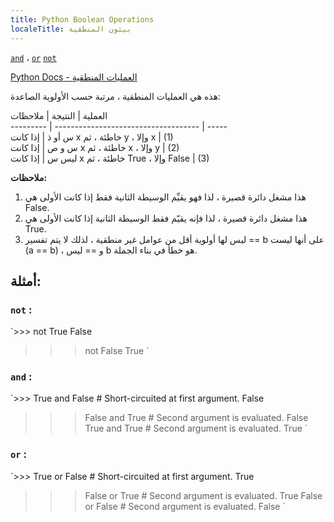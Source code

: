 ```yaml
---
title: Python Boolean Operations
localeTitle: بيثون المنطقية
---
```

[`and`](https://docs.python.org/3/reference/expressions.html#and) ، [`or`](https://docs.python.org/3/reference/expressions.html#or) [`not`](https://docs.python.org/3/reference/expressions.html#not)

[Python Docs - العمليات المنطقية](https://docs.python.org/3/library/stdtypes.html#boolean-operations-and-or-not)

هذه هي العمليات المنطقية ، مرتبة حسب الأولوية الصاعدة:

العملية | النتيجة | ملاحظات  
\--------- | ------------------------------------ | -----  
س أو ذ | إذا كانت x خاطئة ، ثم y ، وإلا x | (1)  
س و ص | إذا كانت x خاطئة ، ثم x ، وإلا y | (2)  
ليس س | إذا كانت x خاطئة ، ثم True ، وإلا False | (3)

**ملاحظات:**

1.  هذا مشغل دائرة قصيرة ، لذا فهو يقيِّم الوسيطة الثانية فقط إذا كانت الأولى هي False.
2.  هذا مشغل دائرة قصيرة ، لذا فإنه يقيّم فقط الوسيطة الثانية إذا كانت الأولى هي True.
3.  ليس لها أولوية أقل من عوامل غير منطقية ، لذلك لا يتم تفسير == b على أنها ليست (a == b) ، و == ليس b هو خطأ في بناء الجملة.

## أمثلة:

### `not` :

 `>>> not True 
 False 
 >>> not False 
 True 
` 

### `and` :

 `>>> True and False    # Short-circuited at first argument. 
 False 
 >>> False and True    # Second argument is evaluated. 
 False 
 >>> True and True     # Second argument is evaluated. 
 True 
` 

### `or` :

 `>>> True or False    # Short-circuited at first argument. 
 True 
 >>> False or True    # Second argument is evaluated. 
 True 
 >>> False or False   # Second argument is evaluated. 
 False 
`